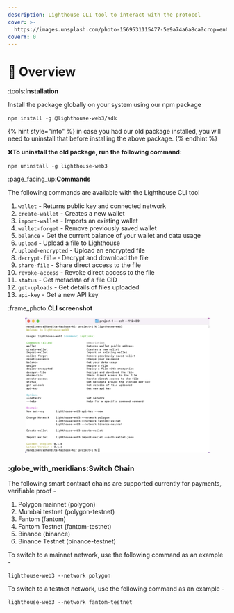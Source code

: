 ```yaml
---
description: Lighthouse CLI tool to interact with the protocol
cover: >-
  https://images.unsplash.com/photo-1569531115477-5e9a74a6a8ca?crop=entropy&cs=tinysrgb&fm=jpg&ixid=MnwxOTcwMjR8MHwxfHNlYXJjaHwzfHxvdmVydmlld3xlbnwwfHx8fDE2NjMwNzI2MTQ&ixlib=rb-1.2.1&q=80
coverY: 0
---
```


# 📃 Overview

:tools:**Installation**

Install the package globally on your system using our npm package

```
npm install -g @lighthouse-web3/sdk
```

{% hint style="info" %}
in case you had our old package installed, you will need to uninstall that before installing the above package.
{% endhint %}

:x:**To uninstall the old package, run the following command:**

```
npm uninstall -g lighthouse-web3
```

:page\_facing\_up:**Commands**

The following commands are available with the Lighthouse CLI tool

1. `wallet` - Returns public key and connected network
2. `create-wallet` - Creates a new wallet
3. `import-wallet` - Imports an existing wallet
4. `wallet-forget` - Remove previously saved wallet
5. `balance` - Get the current balance of your wallet and data usage
6. `upload` - Upload a file to Lighthouse
7. `upload-encrypted` - Upload an encrypted file
8. `decrypt-file` - Decrypt and download the file
9. `share-file` - Share direct access to the file
10. `revoke-access` - Revoke direct access to the file
11. `status` - Get metadata of a file CID
12. `get-uploads` - Get details of files uploaded
13. `api-key` - Get a new API key

:frame\_photo:**CLI screenshot**

<figure><img src="../.gitbook/assets/Screenshot 2022-09-13 at 6.16.15 PM.png" alt=""><figcaption></figcaption></figure>

### :globe\_with\_meridians:**Switch Chain**

The following smart contract chains are supported currently for payments, verifiable proof -

1. Polygon mainnet (polygon)
2. Mumbai testnet (polygon-testnet)
3. Fantom (fantom)
4. Fantom Testnet (fantom-testnet)
5. Binance (binance)
6. Binance Testnet (binance-testnet)

To switch to a mainnet network, use the following command as an example -

```
lighthouse-web3 --network polygon
```

To switch to a testnet network, use the following command as an example -

```
lighthouse-web3 --network fantom-testnet
```
